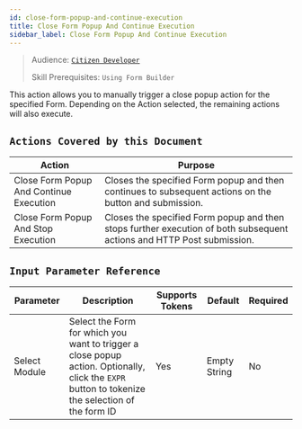 ```yaml
---
id: close-form-popup-and-continue-execution
title: Close Form Popup And Continue Execution
sidebar_label: Close Form Popup And Continue Execution
---
```


> Audience: [`Citizen Developer`](/audience.md#citizen-developers)
>
> Skill Prerequisites: `Using Form Builder`

This action allows you to manually trigger a close popup action for the specified Form. Depending on the Action selected, the remaining actions will also execute.

## `Actions Covered by this Document`

| Action | Purpose |
| -- | -- |
| Close Form Popup And Continue Execution | Closes the specified Form popup and then continues to subsequent actions on the button and submission. |
| Close Form Popup And Stop Execution | Closes the specified Form popup and then stops further execution of both subsequent actions and HTTP Post submission. |

## `Input Parameter Reference`

| Parameter | Description | Supports Tokens | Default | Required |
| -- | -- | -- | -- | -- |
| Select Module | Select the Form for which you want to trigger a close popup action. Optionally, click the `EXPR` button to tokenize the selection of the form ID| Yes | Empty String | No |
